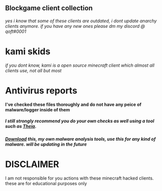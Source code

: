 ## Blockgame client collection
###### yes i know that some of these clients are outdated, i dont update anarchy clients anymore. if you have any new ones please dm my discord @ qoft#0001
# kami skids
_if you dont know, kami is a open source minecraft client which almost all clients use, not all but most_

# Antivirus reports
 **I've checked these files thoroughly and do not have any peice of malware/logger inside of them**



##### _I still strongly recommend you do your own checks as well using a tool such as **[Theia](https://github.com/Tigermouthbear/Theia).**_

##### _**[Download](https://mega.nz/folder/co90WYKB#b3DGLxjNBuGDvThzdDF1Yg)**_ _this, my own malware analysis tools, use this for any kind of malware. will be updating in the future_


# DISCLAIMER
I am not responsible for you actions with these minecraft hacked clients. these are for educational purposes only
